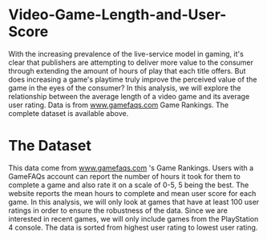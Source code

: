 # Video-Game-Length-and-User-Score
With the increasing prevalence of the live-service model in gaming, it's clear that publishers are attempting to deliver more value to the consumer through extending the amount of hours of play that each title offers. But does increasing a game's playtime truly improve the perceived value of the game in the eyes of the consumer? In this analysis, we will explore the relationship between the average length of a video game and its average user rating. Data is from www.gamefaqs.com Game Rankings. The complete dataset is available above.

# The Dataset
This data come from www.gamefaqs.com 's Game Rankings. Users with a GameFAQs account can report the number of hours it took for them to complete a game and also rate it on a scale of 0-5, 5 being the best. The website reports the mean hours to complete and mean user score for each game. In this analysis, we will only look at games that have at least 100 user ratings in order to ensure the robustness of the data. Since we are interested in recent games, we will only include games from the PlayStation 4 console. The data is sorted from highest user rating to lowest user rating. 
